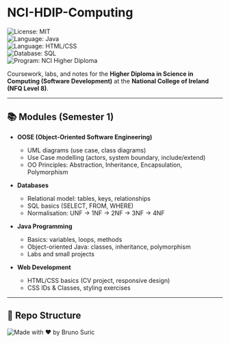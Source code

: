 # NCI-HDIP-Computing  

![License: MIT](https://img.shields.io/badge/License-MIT-green.svg)  
![Language: Java](https://img.shields.io/badge/Language-Java-red.svg)  
![Language: HTML/CSS](https://img.shields.io/badge/Language-HTML%2FCSS-blue.svg)  
![Database: SQL](https://img.shields.io/badge/Database-SQL-orange.svg)  
![Program: NCI Higher Diploma](https://img.shields.io/badge/NCI-Higher%20Diploma-blueviolet.svg)  


Coursework, labs, and notes for the **Higher Diploma in Science in Computing (Software Development)** at the **National College of Ireland (NFQ Level 8)**.  

---

## 📚 Modules (Semester 1)  

- **OOSE (Object-Oriented Software Engineering)**  
  - UML diagrams (use case, class diagrams)  
  - Use Case modelling (actors, system boundary, include/extend)  
  - OO Principles: Abstraction, Inheritance, Encapsulation, Polymorphism  

- **Databases**  
  - Relational model: tables, keys, relationships  
  - SQL basics (SELECT, FROM, WHERE)  
  - Normalisation: UNF → 1NF → 2NF → 3NF → 4NF  

- **Java Programming**  
  - Basics: variables, loops, methods  
  - Object-oriented Java: classes, inheritance, polymorphism  
  - Labs and small projects  

- **Web Development**  
  - HTML/CSS basics (CV project, responsive design)  
  - CSS IDs & Classes, styling exercises  

---

## 📂 Repo Structure  



![Made with ❤️ by Bruno Suric](https://img.shields.io/badge/Made%20with-%E2%9D%A4%EF%B8%8F%20by%20Bruno%20Suric-darkred.svg)
